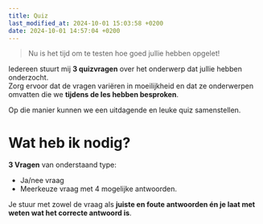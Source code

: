 ```yaml
---
title: Quiz
last_modified_at: 2024-10-01 15:03:58 +0200
date: 2024-10-01 14:57:04 +0200
---
```


> Nu is het tijd om te testen hoe goed jullie hebben opgelet!

Iedereen stuurt mij **3 quizvragen** over het onderwerp dat jullie hebben onderzocht.  
Zorg ervoor dat de vragen variëren in moeilijkheid en dat ze onderwerpen omvatten die we **tijdens de les hebben besproken**.

Op die manier kunnen we een uitdagende en leuke quiz samenstellen.

# Wat heb ik nodig?

**3 Vragen** van onderstaand type:
- Ja/nee vraag
- Meerkeuze vraag met 4 mogelijke antwoorden.

Je stuur met zowel de vraag als **juiste en foute antwoorden én je laat met weten wat het correcte antwoord is**.
